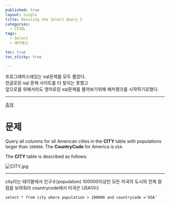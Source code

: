 ```yaml
---
published: true
layout: single
title: Revising the Select Query I
categories:
  - CTSQL
tags:
  - Select
  - 해커랭크

toc: true
toc_sticky: true

---
```

프로그래머스에있는 sql문제를 모두 풀었다.  
한글로된 sql 문제 사이트를 더 찾지는 못했고  
앞으로를 위해서라도 영어로된 sql문제를 풀어보기위해 해커랭크를 시작하기로했다.   

---

[출처](https://www.hackerrank.com/challenges/revising-the-select-query/problem?isFullScreen=true)  
# 문제

Query all columns for all American cities in the **CITY** table with populations larger than `100000`. The **CountryCode** for America is `USA`.

The **CITY** table is described as follows:

![CITY.jpg](https://s3.amazonaws.com/hr-challenge-images/8137/1449729804-f21d187d0f-CITY.jpg)

---
city라는 테이블에서 인구수(population) 100000이상인 모든 미국의 도시의 전체 컬럼을 보여줘라
countrycode에서 미국은 USA이다

``` mysql
select * from city where population > 100000 and countrycode ='USA'
```
